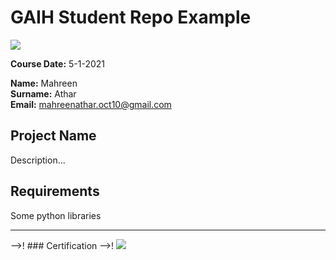 # GAIH Student Repo Example
![](img/logo.png)

**Course Date:** 5-1-2021

**Name:** Mahreen  
**Surname:** Athar  
**Email:** mahreenathar.oct10@gmail.com   

## Project Name
Description...

## Requirements
Some python libraries

---

-->! ### Certification
-->! ![](img/certificate_ex.png)

